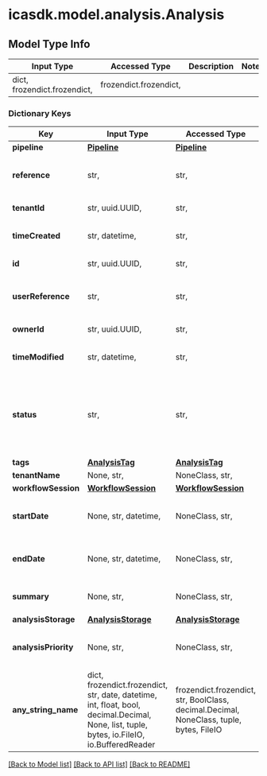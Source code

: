 # icasdk.model.analysis.Analysis

## Model Type Info
Input Type | Accessed Type | Description | Notes
------------ | ------------- | ------------- | -------------
dict, frozendict.frozendict,  | frozendict.frozendict,  |  | 

### Dictionary Keys
Key | Input Type | Accessed Type | Description | Notes
------------ | ------------- | ------------- | ------------- | -------------
**pipeline** | [**Pipeline**](Pipeline.md) | [**Pipeline**](Pipeline.md) |  | 
**reference** | str,  | str,  | The unique reference of the analysis | 
**tenantId** | str, uuid.UUID,  | str,  |  | value must be a uuid
**timeCreated** | str, datetime,  | str,  |  | value must conform to RFC-3339 date-time
**id** | str, uuid.UUID,  | str,  |  | value must be a uuid
**userReference** | str,  | str,  | The user reference of the analysis | 
**ownerId** | str, uuid.UUID,  | str,  |  | value must be a uuid
**timeModified** | str, datetime,  | str,  |  | value must conform to RFC-3339 date-time
**status** | str,  | str,  | The status of the analysis | must be one of ["REQUESTED", "AWAITINGINPUT", "INPROGRESS", "SUCCEEDED", "FAILED", "FAILEDFINAL", "ABORTED", ] 
**tags** | [**AnalysisTag**](AnalysisTag.md) | [**AnalysisTag**](AnalysisTag.md) |  | 
**tenantName** | None, str,  | NoneClass, str,  |  | [optional] 
**workflowSession** | [**WorkflowSession**](WorkflowSession.md) | [**WorkflowSession**](WorkflowSession.md) |  | [optional] 
**startDate** | None, str, datetime,  | NoneClass, str,  | When the analysis was started | [optional] value must conform to RFC-3339 date-time
**endDate** | None, str, datetime,  | NoneClass, str,  | When the analysis was finished | [optional] value must conform to RFC-3339 date-time
**summary** | None, str,  | NoneClass, str,  | The summary of the analysis | [optional] 
**analysisStorage** | [**AnalysisStorage**](AnalysisStorage.md) | [**AnalysisStorage**](AnalysisStorage.md) |  | [optional] 
**analysisPriority** | None, str,  | NoneClass, str,  | The priority of the analysis | [optional] must be one of ["LOW", "MEDIUM", "HIGH", ] 
**any_string_name** | dict, frozendict.frozendict, str, date, datetime, int, float, bool, decimal.Decimal, None, list, tuple, bytes, io.FileIO, io.BufferedReader | frozendict.frozendict, str, BoolClass, decimal.Decimal, NoneClass, tuple, bytes, FileIO | any string name can be used but the value must be the correct type | [optional]

[[Back to Model list]](../../README.md#documentation-for-models) [[Back to API list]](../../README.md#documentation-for-api-endpoints) [[Back to README]](../../README.md)

